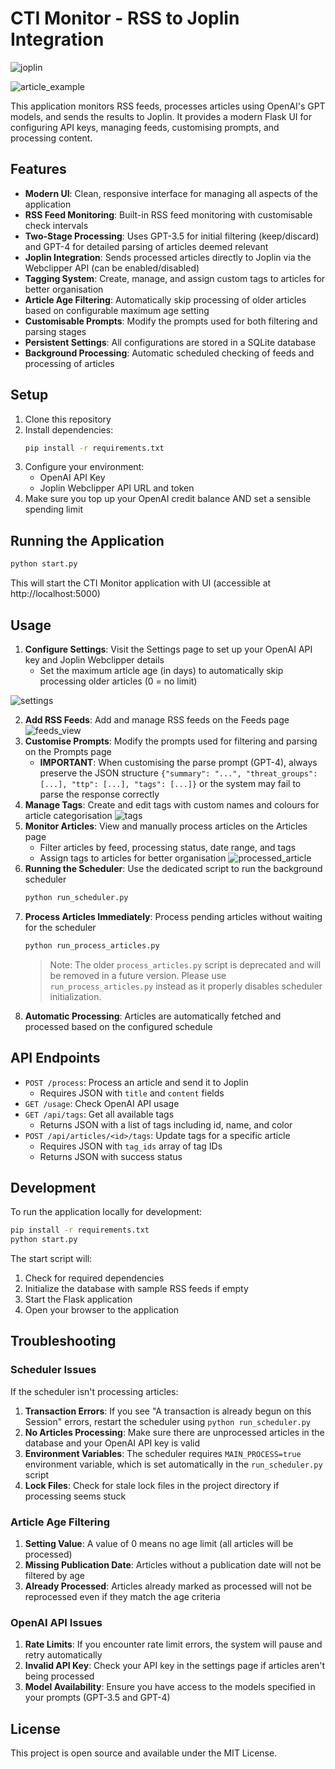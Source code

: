 # CTI Monitor - RSS to Joplin Integration

![joplin](https://github.com/user-attachments/assets/53261e39-d80f-46f9-9b21-ad9ad4baa306)

![article_example](https://github.com/user-attachments/assets/0059b0d4-f705-4208-bf10-794d4a46aa10)


This application monitors RSS feeds, processes articles using OpenAI's GPT models, and sends the results to Joplin. It provides a modern Flask UI for configuring API keys, managing feeds, customising prompts, and processing content.

## Features

- **Modern UI**: Clean, responsive interface for managing all aspects of the application
- **RSS Feed Monitoring**: Built-in RSS feed monitoring with customisable check intervals
- **Two-Stage Processing**: Uses GPT-3.5 for initial filtering (keep/discard) and GPT-4 for detailed parsing of articles deemed relevant
- **Joplin Integration**: Sends processed articles directly to Joplin via the Webclipper API (can be enabled/disabled)
- **Tagging System**: Create, manage, and assign custom tags to articles for better organisation
- **Article Age Filtering**: Automatically skip processing of older articles based on configurable maximum age setting
- **Customisable Prompts**: Modify the prompts used for both filtering and parsing stages
- **Persistent Settings**: All configurations are stored in a SQLite database
- **Background Processing**: Automatic scheduled checking of feeds and processing of articles

## Setup

1. Clone this repository
2. Install dependencies:
   ```bash
   pip install -r requirements.txt
   ```
3. Configure your environment:
   - OpenAI API Key
   - Joplin Webclipper API URL and token
4. Make sure you top up your OpenAI credit balance AND set a sensible spending limit

## Running the Application

```bash
python start.py
```

This will start the CTI Monitor application with UI (accessible at http://localhost:5000)

## Usage

1. **Configure Settings**: Visit the Settings page to set up your OpenAI API key and Joplin Webclipper details
   - Set the maximum article age (in days) to automatically skip processing older articles (0 = no limit)

![settings](https://github.com/user-attachments/assets/7cadf150-267a-4afc-a3ee-78fdd759f605)

2. **Add RSS Feeds**: Add and manage RSS feeds on the Feeds page
![feeds_view](https://github.com/user-attachments/assets/ab4e9cc1-f1c5-45cb-88c5-bfc02f33ce1b)
3. **Customise Prompts**: Modify the prompts used for filtering and parsing on the Prompts page
   - **IMPORTANT**: When customising the parse prompt (GPT-4), always preserve the JSON structure `{"summary": "...", "threat_groups": [...], "ttp": [...], "tags": [...]}` or the system may fail to parse the response correctly
4. **Manage Tags**: Create and edit tags with custom names and colours for article categorisation
![tags](https://github.com/user-attachments/assets/525fe996-4f18-4423-a7db-e57a8716fe62)
5. **Monitor Articles**: View and manually process articles on the Articles page
   - Filter articles by feed, processing status, date range, and tags
   - Assign tags to articles for better organisation
![processed_article](https://github.com/user-attachments/assets/f0c8ab34-0075-4015-85a2-bae01b76326e)
6. **Running the Scheduler**: Use the dedicated script to run the background scheduler
   ```bash
   python run_scheduler.py
   ```
7. **Process Articles Immediately**: Process pending articles without waiting for the scheduler
   ```bash
   python run_process_articles.py
   ```
   > Note: The older `process_articles.py` script is deprecated and will be removed in a future version. Please use `run_process_articles.py` instead as it properly disables scheduler initialization.
8. **Automatic Processing**: Articles are automatically fetched and processed based on the configured schedule

## API Endpoints

- `POST /process`: Process an article and send it to Joplin
  - Requires JSON with `title` and `content` fields
- `GET /usage`: Check OpenAI API usage
- `GET /api/tags`: Get all available tags
  - Returns JSON with a list of tags including id, name, and color
- `POST /api/articles/<id>/tags`: Update tags for a specific article
  - Requires JSON with `tag_ids` array of tag IDs
  - Returns JSON with success status

## Development

To run the application locally for development:

```bash
pip install -r requirements.txt
python start.py
```

The start script will:
1. Check for required dependencies
2. Initialize the database with sample RSS feeds if empty
3. Start the Flask application
4. Open your browser to the application

## Troubleshooting

### Scheduler Issues

If the scheduler isn't processing articles:

1. **Transaction Errors**: If you see "A transaction is already begun on this Session" errors, restart the scheduler using `python run_scheduler.py`
2. **No Articles Processing**: Make sure there are unprocessed articles in the database and your OpenAI API key is valid
3. **Environment Variables**: The scheduler requires `MAIN_PROCESS=true` environment variable, which is set automatically in the `run_scheduler.py` script
4. **Lock Files**: Check for stale lock files in the project directory if processing seems stuck

### Article Age Filtering

1. **Setting Value**: A value of 0 means no age limit (all articles will be processed)
2. **Missing Publication Date**: Articles without a publication date will not be filtered by age
3. **Already Processed**: Articles already marked as processed will not be reprocessed even if they match the age criteria

### OpenAI API Issues

1. **Rate Limits**: If you encounter rate limit errors, the system will pause and retry automatically
2. **Invalid API Key**: Check your API key in the settings page if articles aren't being processed
3. **Model Availability**: Ensure you have access to the models specified in your prompts (GPT-3.5 and GPT-4)

## License

This project is open source and available under the MIT License.
